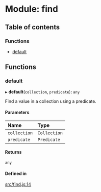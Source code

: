 # Module: find

## Table of contents

### Functions

- [default](find.md#default)

## Functions

### default

▸ **default**(`collection`, `predicate`): `any`

Find a value in a collection using a predicate.

#### Parameters

| Name | Type |
| :------ | :------ |
| `collection` | `Collection` |
| `predicate` | `Predicate` |

#### Returns

`any`

#### Defined in

[src/find.js:14](https://github.com/Twipped/js-utils/blob/f2eceb5/src/find.js#L14)
